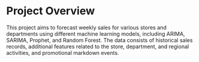 # **Project Overview**
This project aims to forecast weekly sales for various stores and departments using different machine learning models, including ARIMA, SARIMA, Prophet, and Random Forest. 
The data consists of historical sales records, additional features related to the store, department, and regional activities, and promotional markdown events.